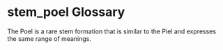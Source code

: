 # stem_poel Glossary
The Poel is a rare stem formation that is similar to the Piel and expresses the same range of meanings. 
